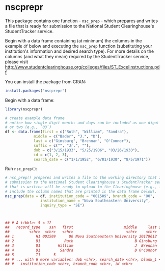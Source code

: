 # nscprepr

This package contains one function - `nsc_prep` - which prepares and writes a file that is ready for submission to the National Student Clearinghouse's StudentTracker service. 

Begin with a data frame containing (at minimum) the columns in the example `df` below and executing the `nsc_prep` function (substituting your institution's information and desired search type). For more details on the columns (and what they mean) required by the StudentTracker service, please visit <http://www.studentclearinghouse.org/colleges/files/ST_ExcelInstructions.pdf>

You can install the package from CRAN:

```r
install.packages("nscprepr")

```

Begin with a data frame:

```r
library(nscprepr)

# create example data frame
# notice how single digit months and days can be included as one digut (e.g., `3`) 
# or two (e.g., `03`)
df <- data.frame(first = c("Ruth", "William", "Sandra"),
             middle = c("Bader", "J.", "D"),
             last = c("Ginsburg", "Brennan", "O'Connor"),
             suffix = c("", "Jr.", ""),
             dob = c("3/15/1933", "5/25/1906", "03/26/1930"),
             id = c(1, 2, 3),
             search_date = c("1/1/1952", "6/01/1930", "8/5/1971"))

```
Run `nsc_prep()`:

```r
# nsc_prep() prepares and writes a file to the working directory that is ready for 
# submission to the National Student Clearinghouse's StudentTracker service. The file 
# that is written will be ready to upload to the Clearinghouse (e.g., it will not 
# include the column names that are printed in the data frame below).
nsc_prep(data = df, institution_code = "001509", branch_code = "00",
                institution_name = "Nova Southeastern University",
                inquiry_type = "SE") 



## # A tibble: 5 × 12
##   record_type    ssn   first                       middle     last suffix
##         <chr>  <chr>   <chr>                        <chr>    <chr>  <chr>
## 1          H1 001509      00 Nova Southeastern University 20170612     SE
## 2          D1           Ruth                            B Ginsburg       
## 3          D1        William                            J  Brennan    Jr.
## 4          D1         Sandra                            D O'Connor       
## 5          T1      5                                                     
## # ... with 6 more variables: dob <chr>, search_date <chr>, blank_1 <chr>,
## #   institution_code <chr>, branch_code <chr>, id <chr>
```

